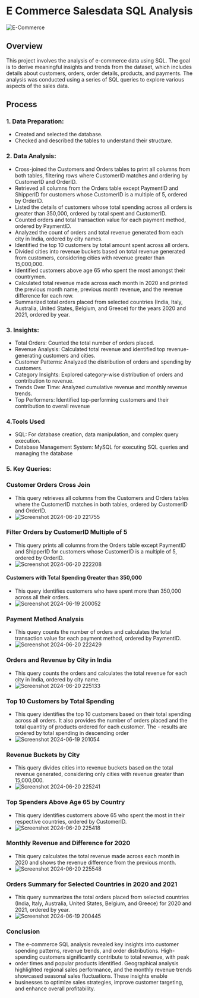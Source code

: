 # E Commerce Salesdata SQL Analysis
![E-Commerce](https://leverageedu.com/blog/wp-content/uploads/2020/05/e-commerce-.jpg)

## Overview
This project involves the analysis of e-commerce data using SQL. The goal is to derive meaningful insights and trends from the dataset, which includes details about customers, orders, order details, products, and payments. The analysis was conducted using a series of SQL queries to explore various aspects of the sales data.

## Process

### 1. Data Preparation:
- Created and selected the database.
- Checked and described the tables to understand their structure.


### 2. Data Analysis:

- Cross-joined the Customers and Orders tables to print all columns from both tables, filtering rows where CustomerID matches and ordering by CustomerID and OrderID.
- Retrieved all columns from the Orders table except PaymentID and ShipperID for customers whose CustomerID is a multiple of 5, ordered by OrderID.
- Listed the details of customers whose total spending across all orders is greater than 350,000, ordered by total spent and CustomerID.
- Counted orders and total transaction value for each payment method, ordered by PaymentID.
- Analyzed the count of orders and total revenue generated from each city in India, ordered by city names.
- Identified the top 10 customers by total amount spent across all orders.
- Divided cities into revenue buckets based on total revenue generated from customers, considering cities with revenue greater than 15,000,000.
- Identified customers above age 65 who spent the most amongst their countrymen.
- Calculated total revenue made across each month in 2020 and printed the previous month name, previous month revenue, and the revenue difference for each row.
- Summarized total orders placed from selected countries (India, Italy, Australia, United States, Belgium, and Greece) for the years 2020 and 2021, ordered by year.

### 3. Insights:

- Total Orders: Counted the total number of orders placed.
- Revenue Analysis: Calculated total revenue and identified top revenue-generating customers and cities.
- Customer Patterns: Analyzed the distribution of orders and spending by customers.
- Category Insights: Explored category-wise distribution of orders and contribution to revenue.
- Trends Over Time: Analyzed cumulative revenue and monthly revenue trends.
- Top Performers: Identified top-performing customers and their contribution to overall revenue

### 4.Tools Used
- SQL: For database creation, data manipulation, and complex query execution.
- Database Management System: MySQL for executing SQL queries and managing the database

### 5. Key Queries:

### Customer Orders Cross Join
- This query retrieves all columns from the Customers and Orders tables where the CustomerID matches in both tables, ordered by CustomerID and OrderID.
- ![Screenshot 2024-06-20 221755](https://github.com/bairagineha/E-Commerce-data-SQL-Analysis/assets/151651884/9b825b40-17ee-43d8-994c-a01a8b169d13)
  

### Filter Orders by CustomerID Multiple of 5
- This query prints all columns from the Orders table except PaymentID and ShipperID for customers whose CustomerID is a multiple of 5, ordered by OrderID.
- ![Screenshot 2024-06-20 222208](https://github.com/bairagineha/E-Commerce-data-SQL-Analysis/assets/151651884/24744d03-c549-4f9f-aa2e-67bb4d68e040)


#### Customers with Total Spending Greater than 350,000
- This query identifies customers who have spent more than 350,000 across all their orders.
- ![Screenshot 2024-06-19 200052](https://github.com/bairagineha/E-Commerce-data-SQL-Analysis/assets/151651884/26216f6a-d3b9-4dbf-a0b5-81dc1903b285)
  

### Payment Method Analysis
- This query counts the number of orders and calculates the total transaction value for each payment method, ordered by PaymentID.
- ![Screenshot 2024-06-20 222429](https://github.com/bairagineha/E-Commerce-data-SQL-Analysis/assets/151651884/56c03348-02e2-4e57-ab12-8bcbc2adb332)
  

### Orders and Revenue by City in India
- This query counts the orders and calculates the total revenue for each city in India, ordered by city name.
- ![Screenshot 2024-06-20 225133](https://github.com/bairagineha/E-Commerce-data-SQL-Analysis/assets/151651884/a75c6d30-c5eb-44b4-b255-b0ddd8c44c53)

 
### Top 10 Customers by Total Spending
- This query identifies the top 10 customers based on their total spending across all orders. It also provides the number of orders placed and the total quantity of products ordered for each customer. The - results are ordered by total spending in descending order
- ![Screenshot 2024-06-19 201054](https://github.com/bairagineha/E-Commerce-data-SQL-Analysis/assets/151651884/8ba5a773-fb37-4465-a5a7-2373ac36b4c4)
  

### Revenue Buckets by City
- This query divides cities into revenue buckets based on the total revenue generated, considering only cities with revenue greater than 15,000,000.
- ![Screenshot 2024-06-20 225241](https://github.com/bairagineha/E-Commerce-data-SQL-Analysis/assets/151651884/985d9d3e-782e-4e8c-8f42-b6bfef1193fb)
  

### Top Spenders Above Age 65 by Country
- This query identifies customers above 65 who spent the most in their respective countries, ordered by CustomerID.
- ![Screenshot 2024-06-20 225418](https://github.com/bairagineha/E-Commerce-data-SQL-Analysis/assets/151651884/c8ac7b4f-3557-4d8d-848b-03f0d1d186fb)


### Monthly Revenue and Difference for 2020
- This query calculates the total revenue made across each month in 2020 and shows the revenue difference from the previous month.
- ![Screenshot 2024-06-20 225548](https://github.com/bairagineha/E-Commerce-data-SQL-Analysis/assets/151651884/424c3588-683b-4f4d-82b9-f23c73f1b8ca)

### Orders Summary for Selected Countries in 2020 and 2021
- This query summarizes the total orders placed from selected countries (India, Italy, Australia, United States, Belgium, and Greece) for 2020 and 2021, ordered by year.
- ![Screenshot 2024-06-19 200445](https://github.com/bairagineha/E-Commerce-data-SQL-Analysis/assets/151651884/649e371b-fb10-484e-8b94-08cbdda7a192)


### Conclusion
- The e-commerce SQL analysis revealed key insights into customer spending patterns, revenue trends, and order distributions. High-spending customers significantly contribute to total revenue, with peak 
- order times and popular products identified. Geographical analysis highlighted regional sales performance, and the monthly revenue trends showcased seasonal sales fluctuations. These insights enable
- businesses to optimize sales strategies, improve customer targeting, and enhance overall profitability.




